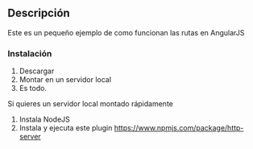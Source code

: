## Descripción
Este es un pequeño ejemplo de como funcionan las rutas en AngularJS


### Instalación
1. Descargar
2. Montar en un servidor local
3. Es todo.

Si quieres un servidor local montado rápidamente

1. Instala NodeJS
2. Instala y ejecuta este plugin
https://www.npmjs.com/package/http-server

